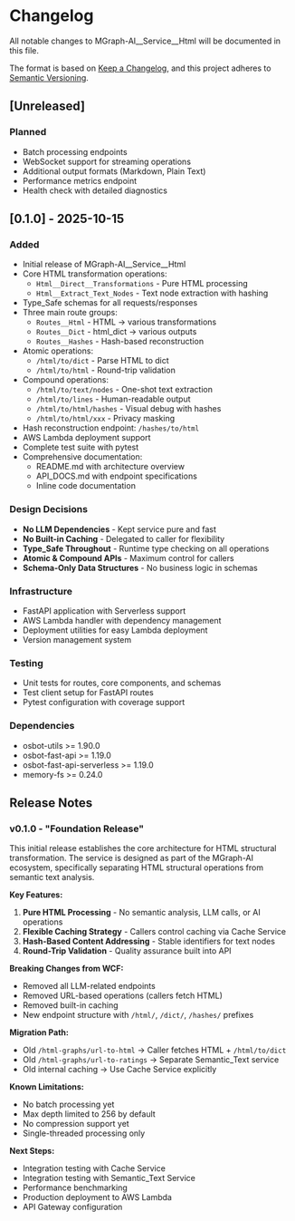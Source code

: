 # Changelog

All notable changes to MGraph-AI__Service__Html will be documented in this file.

The format is based on [Keep a Changelog](https://keepachangelog.com/en/1.0.0/),
and this project adheres to [Semantic Versioning](https://semver.org/spec/v2.0.0.html).

## [Unreleased]

### Planned
- Batch processing endpoints
- WebSocket support for streaming operations
- Additional output formats (Markdown, Plain Text)
- Performance metrics endpoint
- Health check with detailed diagnostics

## [0.1.0] - 2025-10-15

### Added
- Initial release of MGraph-AI__Service__Html
- Core HTML transformation operations:
  - `Html__Direct__Transformations` - Pure HTML processing
  - `Html__Extract_Text_Nodes` - Text node extraction with hashing
- Type_Safe schemas for all requests/responses
- Three main route groups:
  - `Routes__Html` - HTML → various transformations
  - `Routes__Dict` - html_dict → various outputs
  - `Routes__Hashes` - Hash-based reconstruction
- Atomic operations:
  - `/html/to/dict` - Parse HTML to dict
  - `/html/to/html` - Round-trip validation
- Compound operations:
  - `/html/to/text/nodes` - One-shot text extraction
  - `/html/to/lines` - Human-readable output
  - `/html/to/html/hashes` - Visual debug with hashes
  - `/html/to/html/xxx` - Privacy masking
- Hash reconstruction endpoint: `/hashes/to/html`
- AWS Lambda deployment support
- Complete test suite with pytest
- Comprehensive documentation:
  - README.md with architecture overview
  - API_DOCS.md with endpoint specifications
  - Inline code documentation

### Design Decisions
- **No LLM Dependencies** - Kept service pure and fast
- **No Built-in Caching** - Delegated to caller for flexibility
- **Type_Safe Throughout** - Runtime type checking on all operations
- **Atomic & Compound APIs** - Maximum control for callers
- **Schema-Only Data Structures** - No business logic in schemas

### Infrastructure
- FastAPI application with Serverless support
- AWS Lambda handler with dependency management
- Deployment utilities for easy Lambda deployment
- Version management system

### Testing
- Unit tests for routes, core components, and schemas
- Test client setup for FastAPI routes
- Pytest configuration with coverage support

### Dependencies
- osbot-utils >= 1.90.0
- osbot-fast-api >= 1.19.0
- osbot-fast-api-serverless >= 1.19.0
- memory-fs >= 0.24.0

## Release Notes

### v0.1.0 - "Foundation Release"

This initial release establishes the core architecture for HTML structural transformation. The service is designed as part of the MGraph-AI ecosystem, specifically separating HTML structural operations from semantic text analysis.

**Key Features:**
1. **Pure HTML Processing** - No semantic analysis, LLM calls, or AI operations
2. **Flexible Caching Strategy** - Callers control caching via Cache Service
3. **Hash-Based Content Addressing** - Stable identifiers for text nodes
4. **Round-Trip Validation** - Quality assurance built into API

**Breaking Changes from WCF:**
- Removed all LLM-related endpoints
- Removed URL-based operations (callers fetch HTML)
- Removed built-in caching
- New endpoint structure with `/html/`, `/dict/`, `/hashes/` prefixes

**Migration Path:**
- Old `/html-graphs/url-to-html` → Caller fetches HTML + `/html/to/dict`
- Old `/html-graphs/url-to-ratings` → Separate Semantic_Text service
- Old internal caching → Use Cache Service explicitly

**Known Limitations:**
- No batch processing yet
- Max depth limited to 256 by default
- No compression support yet
- Single-threaded processing only

**Next Steps:**
- Integration testing with Cache Service
- Integration testing with Semantic_Text Service
- Performance benchmarking
- Production deployment to AWS Lambda
- API Gateway configuration
